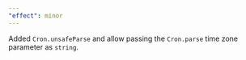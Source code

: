 ```yaml
---
"effect": minor
---
```


Added `Cron.unsafeParse` and allow passing the `Cron.parse` time zone parameter as `string`.
